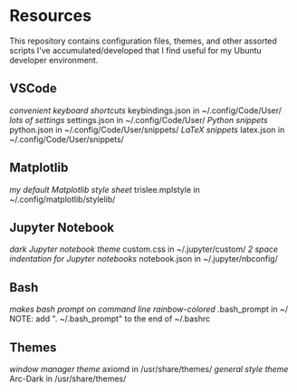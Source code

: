Resources
=========

This repository contains configuration files, themes, and other assorted scripts I've accumulated/developed that I find useful for my Ubuntu developer environment.
 
VSCode
------
*convenient keyboard shortcuts*
keybindings.json in ~/.config/Code/User/
*lots of settings*
settings.json in ~/.config/Code/User/
*Python snippets*
python.json in ~/.config/Code/User/snippets/
*LaTeX snippets*
latex.json in ~/.config/Code/User/snippets/

Matplotlib
----------
*my default Matplotlib style sheet*
trislee.mplstyle in ~/.config/matplotlib/stylelib/

Jupyter Notebook
----------------
*dark Jupyter notebook theme*
custom.css in ~/.jupyter/custom/
*2 space indentation for Jupyter notebooks*
notebook.json in ~/.jupyter/nbconfig/

Bash
----
*makes bash prompt on command line rainbow-colored*
.bash_prompt in ~/
NOTE: add ". ~/.bash_prompt" to the end of ~/.bashrc

Themes
------
*window manager theme*
axiomd in /usr/share/themes/
*general style theme*
Arc-Dark in /usr/share/themes/